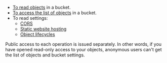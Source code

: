 - [To read objects](../s3/api-ref/object/get.md) in a bucket.
- [To access the list of objects](../s3/api-ref/bucket/listobjects.md) in a bucket.
- To read settings:
    - [CORS](../s3/api-ref/cors/get.md)
    - [Static website hosting](../s3/api-ref/hosting/get.md)
    - [Object lifecycles](../s3/api-ref/lifecycles/get.md)

Public access to each operation is issued separately. In other words, if you have opened read-only access to your objects, anonymous users can't get the list of objects and bucket settings.

